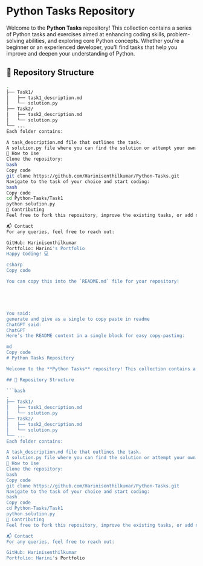 # Python Tasks Repository

Welcome to the **Python Tasks** repository! This collection contains a series of Python tasks and exercises aimed at enhancing coding skills, problem-solving abilities, and exploring core Python concepts. Whether you’re a beginner or an experienced developer, you’ll find tasks that help you improve and deepen your understanding of Python.

## 📂 Repository Structure

```bash
.
├── Task1/
│   ├── task1_description.md
│   └── solution.py
├── Task2/
│   ├── task2_description.md
│   └── solution.py
└── ...
Each folder contains:

A task_description.md file that outlines the task.
A solution.py file where you can find the solution or attempt your own implementation.
🚀 How to Use
Clone the repository:
bash
Copy code
git clone https://github.com/Harinisenthilkumar/Python-Tasks.git
Navigate to the task of your choice and start coding:
bash
Copy code
cd Python-Tasks/Task1
python solution.py
📝 Contributing
Feel free to fork this repository, improve the existing tasks, or add new ones. Any contribution to enhance this repository is welcome!

📬 Contact
For any queries, feel free to reach out:

GitHub: Harinisenthilkumar
Portfolio: Harini's Portfolio
Happy Coding! 💻

csharp
Copy code

You can copy this into the `README.md` file for your repository!





You said:
generate and give as a single to copy paste in readme
ChatGPT said:
ChatGPT
Here’s the README content in a single block for easy copy-pasting:

md
Copy code
# Python Tasks Repository

Welcome to the **Python Tasks** repository! This collection contains a series of Python tasks and exercises aimed at enhancing coding skills, problem-solving abilities, and exploring core Python concepts. Whether you’re a beginner or an experienced developer, you’ll find tasks that help you improve and deepen your understanding of Python.

## 📂 Repository Structure

```bash
.
├── Task1/
│   ├── task1_description.md
│   └── solution.py
├── Task2/
│   ├── task2_description.md
│   └── solution.py
└── ...
Each folder contains:

A task_description.md file that outlines the task.
A solution.py file where you can find the solution or attempt your own implementation.
🚀 How to Use
Clone the repository:
bash
Copy code
git clone https://github.com/Harinisenthilkumar/Python-Tasks.git
Navigate to the task of your choice and start coding:
bash
Copy code
cd Python-Tasks/Task1
python solution.py
📝 Contributing
Feel free to fork this repository, improve the existing tasks, or add new ones. Any contribution to enhance this repository is welcome!

📬 Contact
For any queries, feel free to reach out:

GitHub: Harinisenthilkumar
Portfolio: Harini's Portfolio
